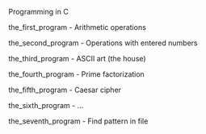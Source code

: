 Programming in C


the_first_program -  Arithmetic operations

the_second_program - Operations with entered numbers

the_third_program - ASCII art (the house)

the_fourth_program - Prime factorization

the_fifth_program - Caesar cipher

the_sixth_program - ...

the_seventh_program - Find pattern in file
